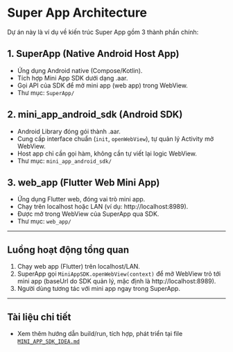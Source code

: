 # Super App Architecture

Dự án này là ví dụ về kiến trúc Super App gồm 3 thành phần chính:

## 1. SuperApp (Native Android Host App)
- Ứng dụng Android native (Compose/Kotlin).
- Tích hợp Mini App SDK dưới dạng .aar.
- Gọi API của SDK để mở mini app (web app) trong WebView.
- Thư mục: `SuperApp/`

## 2. mini_app_android_sdk (Android SDK)
- Android Library đóng gói thành .aar.
- Cung cấp interface chuẩn (`init`, `openWebView`), tự quản lý Activity mở WebView.
- Host app chỉ cần gọi hàm, không cần tự viết lại logic WebView.
- Thư mục: `mini_app_android_sdk/`

## 3. web_app (Flutter Web Mini App)
- Ứng dụng Flutter web, đóng vai trò mini app.
- Chạy trên localhost hoặc LAN (ví dụ: http://localhost:8989).
- Được mở trong WebView của SuperApp qua SDK.
- Thư mục: `web_app/`

---

## Luồng hoạt động tổng quan
1. Chạy web app (Flutter) trên localhost/LAN.
2. SuperApp gọi `MiniAppSDK.openWebView(context)` để mở WebView trỏ tới mini app (baseUrl do SDK quản lý, mặc định là http://localhost:8989).
3. Người dùng tương tác với mini app ngay trong SuperApp.

---

## Tài liệu chi tiết
- Xem thêm hướng dẫn build/run, tích hợp, phát triển tại file [`MINI_APP_SDK_IDEA.md`](./MINI_APP_SDK_IDEA.md) 